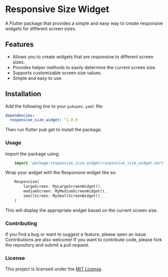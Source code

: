 # Responsive Size Widget

A Flutter package that provides a simple and easy way to create responsive widgets for different screen sizes.

## Features

- Allows you to create widgets that are responsive to different screen sizes.
- Provides helper methods to easily determine the current screen size.
- Supports customizable screen size values.
- Simple and easy to use.

## Installation

Add the following line to your `pubspec.yaml` file:

```yaml
dependencies:
  responsive_size_widget: ^1.0.0
```

Then run flutter pub get to install the package.

### Usage

Import the package using:

```dart
    import 'package:responsive_size_widget/responsive_size_widget.dart';
```

Wrap your widget with the Responsive widget like so:

```dart
    Responsive(
        largeScreen: MyLargeScreenWidget(),
        mediumScreen: MyMediumScreenWidget(),
        smallScreen: MySmallScreenWidget(),
    )
```

This will display the appropriate widget based on the current screen size.

### Contributing

If you find a bug or want to suggest a feature, please open an issue. Contributions are also welcome! If you want to contribute code, please fork the repository and submit a pull request.

### License

This project is licensed under the [MIT License](LICENSE).
